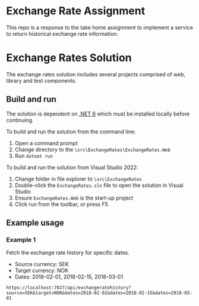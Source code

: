 # Exchange Rate Assignment

This repo is a response to the take home assignment to implement a service to return historical exchange rate information.

# Exchange Rates Solution

The exchange rates solution includes several projects comprised of web, library and test components.

## Build and run

The solution is dependent on [.NET 6](https://dotnet.microsoft.com/en-us/download/dotnet/6.0) which must be installed locally before continuing.

To build and run the solution from the command line:
1. Open a command prompt
2. Change directory to the `\src\ExchangeRates\ExchangeRates.Web`
3. Run `dotnet run`

To build and run the solution from Visual Studio 2022:
1. Change folder in file explorer to `\src\ExchangeRates`
2. Double-click the `ExchangeRates.sln` file to open the solution in Visual Studio
3. Ensure `ExchangeRates.Web` is the start-up project
4. Click run from the toolbar, or press F5

## Example usage

### Example 1

Fetch the exchange rate history for specific dates.

- Source currency: SEK
- Target currency: NOK
- Dates: 2018-02-01, 2018-02-15, 2018-03-01

```
https://localhost:7027/api/exchangeratehistory?source=SEK&target=NOK&dates=2018-02-01&dates=2018-02-15&dates=2018-03-01
```
